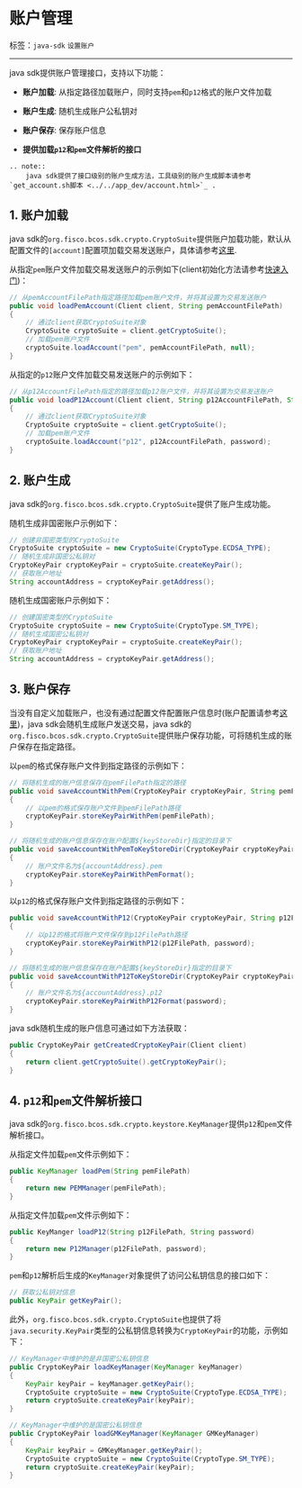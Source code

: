 # 账户管理

标签：``java-sdk`` ``设置账户``

----

java sdk提供账户管理接口，支持以下功能：

- **账户加载**: 从指定路径加载账户，同时支持`pem`和`p12`格式的账户文件加载

- **账户生成**: 随机生成账户公私钥对

- **账户保存**: 保存账户信息

- **提供加载`p12`和`pem`文件解析的接口**

```eval_rst
.. note::
    java sdk提供了接口级别的账户生成方法，工具级别的账户生成脚本请参考 `get_account.sh脚本 <../../app_dev/account.html>`_ .
```



## 1. 账户加载

java sdk的`org.fisco.bcos.sdk.crypto.CryptoSuite`提供账户加载功能，默认从配置文件的`[account]`配置项加载交易发送账户，具体请参考[这里](./configuration.html#id6).

从指定`pem`账户文件加载交易发送账户的示例如下(client初始化方法请参考[快速入门](./quick_start.html#id4))：

```java
// 从pemAccountFilePath指定路径加载pem账户文件，并将其设置为交易发送账户
public void loadPemAccount(Client client, String pemAccountFilePath)
{
    // 通过client获取CryptoSuite对象
    CryptoSuite cryptoSuite = client.getCryptoSuite();
    // 加载pem账户文件
    cryptoSuite.loadAccount("pem", pemAccountFilePath, null);
}
```

从指定的`p12`账户文件加载交易发送账户的示例如下：

```java
// 从p12AccountFilePath指定的路径加载p12账户文件，并将其设置为交易发送账户
public void loadP12Account(Client client, String p12AccountFilePath, String password)
{
    // 通过client获取CryptoSuite对象
    CryptoSuite cryptoSuite = client.getCryptoSuite();
    // 加载pem账户文件
    cryptoSuite.loadAccount("p12", p12AccountFilePath, password);
}
```



## 2. 账户生成

java sdk的`org.fisco.bcos.sdk.crypto.CryptoSuite`提供了账户生成功能。

随机生成非国密账户示例如下：

```java
// 创建非国密类型的CryptoSuite
CryptoSuite cryptoSuite = new CryptoSuite(CryptoType.ECDSA_TYPE);
// 随机生成非国密公私钥对
CryptoKeyPair cryptoKeyPair = cryptoSuite.createKeyPair();
// 获取账户地址
String accountAddress = cryptoKeyPair.getAddress();
```

随机生成国密账户示例如下：

```java
// 创建国密类型的CryptoSuite
CryptoSuite cryptoSuite = new CryptoSuite(CryptoType.SM_TYPE);
// 随机生成国密公私钥对
CryptoKeyPair cryptoKeyPair = cryptoSuite.createKeyPair();
// 获取账户地址
String accountAddress = cryptoKeyPair.getAddress();
```



## 3. 账户保存

当没有自定义加载账户，也没有通过配置文件配置账户信息时(账户配置请参考[这里](./configuration.html#id6))，java sdk会随机生成账户发送交易，java sdk的`org.fisco.bcos.sdk.crypto.CryptoSuite`提供账户保存功能，可将随机生成的账户保存在指定路径。

以`pem`的格式保存账户文件到指定路径的示例如下：

```java
// 将随机生成的账户信息保存在pemFilePath指定的路径
public void saveAccountWithPem(CryptoKeyPair cryptoKeyPair, String pemFilePath)
{
    // 以pem的格式保存账户文件到pemFilePath路径
    cryptoKeyPair.storeKeyPairWithPem(pemFilePath);
}

// 将随机生成的账户信息保存在账户配置${keyStoreDir}指定的目录下
public void saveAccountWithPemToKeyStoreDir(CryptoKeyPair cryptoKeyPair)
{
    // 账户文件名为${accountAddress}.pem
    cryptoKeyPair.storeKeyPairWithPemFormat();
}
```

以`p12`的格式保存账户文件到指定路径的示例如下：

```java
public void saveAccountWithP12(CryptoKeyPair cryptoKeyPair, String p12FilePath, String password)
{
    // 以p12的格式将账户文件保存到p12FilePath路径
    cryptoKeyPair.storeKeyPairWithP12(p12FilePath, password);
}

// 将随机生成的账户信息保存在账户配置${keyStoreDir}指定的目录下
public void saveAccountWithP12ToKeyStoreDir(CryptoKeyPair cryptoKeyPair, String password)
{
    // 账户文件名为${accountAddress}.p12
    cryptoKeyPair.storeKeyPairWithP12Format(password);
}
```
java sdk随机生成的账户信息可通过如下方法获取：

```java
public CryptoKeyPair getCreatedCryptoKeyPair(Client client)
{
    return client.getCryptoSuite().getCryptoKeyPair();
}
```



## 4. `p12`和`pem`文件解析接口

java sdk的`org.fisco.bcos.sdk.crypto.keystore.KeyManager`提供`p12`和`pem`文件解析接口。

从指定文件加载`pem`文件示例如下：

```java
public KeyManager loadPem(String pemFilePath)
{
    return new PEMManager(pemFilePath);
}
```

从指定文件加载`pem`文件示例如下：

```java
public KeyManger loadP12(String p12FilePath, String password)
{
    return new P12Manager(p12FilePath, password);
}
```

`pem`和`p12`解析后生成的`KeyManager`对象提供了访问公私钥信息的接口如下：

```java
// 获取公私钥对信息
public KeyPair getKeyPair();
```

此外，`org.fisco.bcos.sdk.crypto.CryptoSuite`也提供了将`java.security.KeyPair`类型的公私钥信息转换为`CryptoKeyPair`的功能，示例如下：

```java
// KeyManager中维护的是非国密公私钥信息
public CryptoKeyPair loadKeyManager(KeyManager keyManager)
{
    KeyPair keyPair = keyManager.getKeyPair();
    CryptoSuite cryptoSuite = new CryptoSuite(CryptoType.ECDSA_TYPE);
    return cryptoSuite.createKeyPair(keyPair);
}

// KeyManager中维护的是国密公私钥信息
public CryptoKeyPair loadGMKeyManager(KeyManager GMKeyManager)
{
    KeyPair keyPair = GMKeyManager.getKeyPair();
    CryptoSuite cryptoSuite = new CryptoSuite(CryptoType.SM_TYPE);
    return cryptoSuite.createKeyPair(keyPair);
}
```